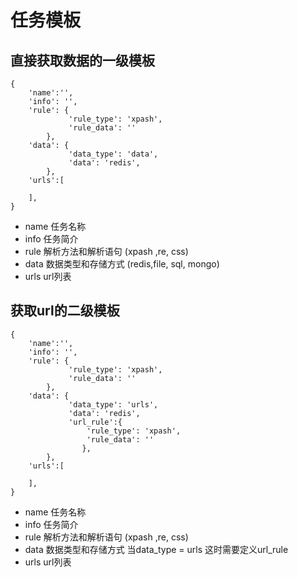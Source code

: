 # 任务模板

## 直接获取数据的一级模板

```
{
    'name':'',
    'info': '',
    'rule': {
             'rule_type': 'xpash',
             'rule_data': ''
        },
    'data': {
             'data_type': 'data',
             'data': 'redis',
        },
    'urls':[
    
    ],
}
```
- name 任务名称
- info 任务简介
- rule 解析方法和解析语句 (xpash ,re, css)
- data 数据类型和存储方式 (redis,file, sql, mongo)
- urls url列表


## 获取url的二级模板
```
{
    'name':'',
    'info': '',
    'rule': {
             'rule_type': 'xpash',
             'rule_data': ''
        },
    'data': {
             'data_type': 'urls',
             'data': 'redis',
             'url_rule':{
                 'rule_type': 'xpash',
                 'rule_data': ''
                },
        },
    'urls':[
    
    ],
}
```
- name 任务名称
- info 任务简介
- rule 解析方法和解析语句 (xpash ,re, css)
- data 数据类型和存储方式 当data_type = urls
    这时需要定义url_rule
- urls url列表
